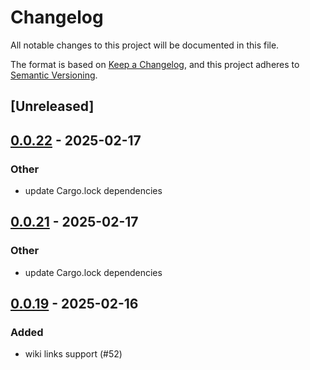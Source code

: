 # Changelog

All notable changes to this project will be documented in this file.

The format is based on [Keep a Changelog](https://keepachangelog.com/en/1.0.0/),
and this project adheres to [Semantic Versioning](https://semver.org/spec/v2.0.0.html).

## [Unreleased]

## [0.0.22](https://github.com/iwe-org/iwe/compare/iwe-v0.0.21...iwe-v0.0.22) - 2025-02-17

### Other

- update Cargo.lock dependencies

## [0.0.21](https://github.com/iwe-org/iwe/compare/iwe-v0.0.20...iwe-v0.0.21) - 2025-02-17

### Other

- update Cargo.lock dependencies

## [0.0.19](https://github.com/iwe-org/iwe/compare/iwe-v0.0.18...iwe-v0.0.19) - 2025-02-16

### Added

- wiki links support (#52)
